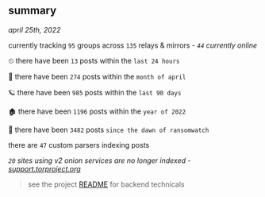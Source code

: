 
## summary
_april 25th, 2022_

currently tracking `95` groups across `135` relays & mirrors - _`44` currently online_

⏲ there have been `13` posts within the `last 24 hours`

🦈 there have been `274` posts within the `month of april`

🪐 there have been `985` posts within the `last 90 days`

🏚 there have been `1196` posts within the `year of 2022`

🦕 there have been `3482` posts `since the dawn of ransomwatch`

there are `47` custom parsers indexing posts

_`20` sites using v2 onion services are no longer indexed - [support.torproject.org](https://support.torproject.org/onionservices/v2-deprecation/)_

> see the project [README](https://github.com/thetanz/ransomwatch#ransomwatch--) for backend technicals
